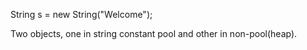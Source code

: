 String s = new String(\"Welcome\");

Two objects, one in string constant pool and other in non-pool(heap).